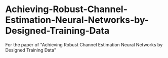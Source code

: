 # Achieving-Robust-Channel-Estimation-Neural-Networks-by-Designed-Training-Data
For the paper of "Achieving Robust Channel Estimation Neural Networks by Designed Training Data" 
